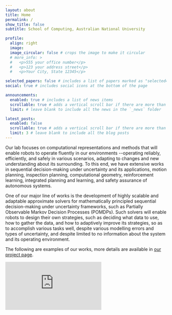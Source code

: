 ```yaml
---
layout: about
title: Home
permalink: /
show_title: false
subtitle: School of Computing, Australian National University

profile:
  align: right
  image: 
  image_circular: false # crops the image to make it circular
  # more_info: >
  #   <p>555 your office number</p>
  #   <p>123 your address street</p>
  #   <p>Your City, State 12345</p>

selected_papers: false # includes a list of papers marked as "selected={true}"
social: true # includes social icons at the bottom of the page

announcements:
  enabled: true # includes a list of news items
  scrollable: true # adds a vertical scroll bar if there are more than 3 news items
  limit: # leave blank to include all the news in the `_news` folder

latest_posts:
  enabled: false
  scrollable: true # adds a vertical scroll bar if there are more than 3 new posts items
  limit: 3 # leave blank to include all the blog posts
---
```

<p class="text-justify">
Our lab focuses on computational representations and methods that will enable robots to operate fluently in our environments --operating reliably, efficiently, and safely in various scenarios, adapting to changes and new understanding about its surrounding. To this end, we have extensive works in sequential decision-making under uncertainty and its applications, motion planning, inspection planning, computational geometry, reinforcement learning, integrated planning and learning, and safety assurance of autonomous systems. 
</p>

<p class="text-justify">
One of our major line of works is the development of highly scalable and adaptable approximate solvers for mathematically principled sequential decision-making under uncertainty frameworks, such as Partially Observable Markov Decision Processes (POMDPs). Such solvers will enable robots to design their own strategies, such as deciding what data to use, how to gather the data, and how to adaptively improve its strategies, so as to accomplish various tasks well, despite various modelling errors and types of uncertainty, and despite limited to no information about the system and its operating environment. 
</p>

<p class="text-justify">
The following are examples of our works, more details are available in <a href="https://rdllab.github.io/project/">our project page</a>.
</p>

<div class="container">
  <div class="row justify-content-center">
    <div class="col-md-9 mb-3">
      <div class="embed-responsive embed-responsive-16by9">
        <iframe class="embed-responsive-item" src="https://www.youtube.com/embed/Z2-lOzrJbmU?si=1JbLV0yBgdo8uJjp" title="YouTube video player" frameborder="0" allow="accelerometer; autoplay; clipboard-write; encrypted-media; gyroscope; picture-in-picture; web-share" referrerpolicy="strict-origin-when-cross-origin" allowfullscreen></iframe>
      </div>
    </div>
  </div>
</div>
